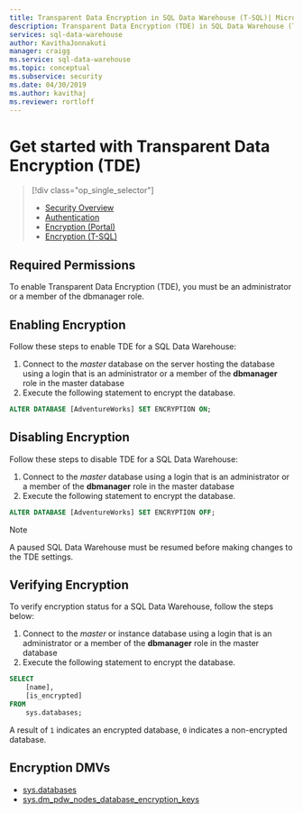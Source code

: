 ```yaml
---
title: Transparent Data Encryption in SQL Data Warehouse (T-SQL)| Microsoft Docs
description: Transparent Data Encryption (TDE) in SQL Data Warehouse (T-SQL)
services: sql-data-warehouse
author: KavithaJonnakuti
manager: craigg
ms.service: sql-data-warehouse
ms.topic: conceptual
ms.subservice: security
ms.date: 04/30/2019
ms.author: kavithaj
ms.reviewer: rortloff
---
```


# Get started with Transparent Data Encryption (TDE)
> [!div class="op_single_selector"]
> * [Security Overview](sql-data-warehouse-overview-manage-security.md)
> * [Authentication](sql-data-warehouse-authentication.md)
> * [Encryption (Portal)](sql-data-warehouse-encryption-tde.md)
> * [Encryption (T-SQL)](sql-data-warehouse-encryption-tde-tsql.md)
> 
> 

## Required Permissions
To enable Transparent Data Encryption (TDE), you must be an administrator or a member of the dbmanager role.

## Enabling Encryption
Follow these steps to enable TDE for a SQL Data Warehouse:

1. Connect to the *master* database on the server hosting the database using a login that is an administrator or a member of the **dbmanager** role in the master database
2. Execute the following statement to encrypt the database.

```sql
ALTER DATABASE [AdventureWorks] SET ENCRYPTION ON;
```

## Disabling Encryption
Follow these steps to disable TDE for a SQL Data Warehouse:

1. Connect to the *master* database using a login that is an administrator or a member of the **dbmanager** role in the master database
2. Execute the following statement to encrypt the database.

```sql
ALTER DATABASE [AdventureWorks] SET ENCRYPTION OFF;
```

> [!NOTE]
> A paused SQL Data Warehouse must be resumed before making changes to the TDE settings.
> 
> 

## Verifying Encryption
To verify encryption status for a SQL Data Warehouse, follow the steps below:

1. Connect to the *master* or instance database using a login that is an administrator or a member of the **dbmanager** role in the master database
2. Execute the following statement to encrypt the database.

```sql
SELECT
    [name],
    [is_encrypted]
FROM
    sys.databases;
```

A result of ```1``` indicates an encrypted database, ```0``` indicates a non-encrypted database.

## Encryption DMVs
* [sys.databases][sys.databases] 
* [sys.dm_pdw_nodes_database_encryption_keys][sys.dm_pdw_nodes_database_encryption_keys]

<!--Anchors-->
[Transparent Data Encryption (TDE)]: https://msdn.microsoft.com/library/bb934049.aspx
[sys.databases]: https://msdn.microsoft.com/library/ms178534.aspx  
[sys.dm_pdw_nodes_database_encryption_keys]: https://msdn.microsoft.com/library/mt203922.aspx  

<!--Image references-->

<!--Link references-->
